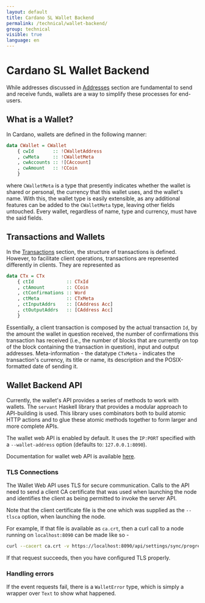 ```yaml
---
layout: default
title: Cardano SL Wallet Backend
permalink: /technical/wallet-backend/
group: technical
visible: true
language: en
---
```

<!-- Reviewed at ac0126b2753f1f5ca6fbfb555783fbeb1aa141bd -->

# Cardano SL Wallet Backend

While addresses discussed in [Addresses](/cardano/addresses/) section are
fundamental to send and receive funds, wallets are a way to simplify these
processes for end-users.

## What is a Wallet?

In Cardano, wallets are defined in the following manner:

``` haskell
data CWallet = CWallet
    { cwId       :: !CWalletAddress
    , cwMeta     :: !CWalletMeta
    , cwAccounts :: ![CAccount]
    , cwAmount   :: !CCoin
    }
```

where `CWalletMeta` is a type that presently indicates whether the wallet is
shared or personal, the currency that this wallet uses, and the wallet's name.
With this, the wallet type is easily extensible, as any additional features can
be added to the `CWalletMeta` type, leaving other fields untouched. Every
wallet, regardless of name, type and currency, must have the said fields.

## Transactions and Wallets

In the [Transactions](/cardano/transactions/) section, the structure of
transactions is defined. However, to facilitate client operations, transactions
are represented differently in clients. They are represented as

``` haskell
data CTx = CTx
    { ctId            :: CTxId
    , ctAmount        :: CCoin
    , ctConfirmations :: Word
    , ctMeta          :: CTxMeta
    , ctInputAddrs    :: [CAddress Acc]
    , ctOutputAddrs   :: [CAddress Acc]
    }
```

Essentially, a client transaction is composed by the actual transaction `Id`, by
the amount the wallet in question received, the number of confirmations this
transaction has received (i.e., the number of blocks that are currently on top
of the block containing the transaction in question), input and output
addresses. Meta-information - the datatype `CTxMeta` - indicates the
transaction's currency, its title or name, its description and the
POSIX-formatted date of sending it.

## Wallet Backend API

Currently, the wallet's API provides a series of methods to work with wallets.
The `servant` Haskell library that provides a modular approach to API-building
is used. This library uses combinators both to build atomic HTTP actions and to
glue these atomic methods together to form larger and more complete APIs.

The wallet web API is enabled by default. It uses the `IP:PORT` specified with a
`--wallet-address` option (defaults to: `127.0.0.1:8090`).

Documentation for wallet web API is available
[here](/technical/wallet/api/v0).

### TLS Connections

The Wallet Web API uses TLS for secure communication. Calls to the API need
to send a client CA certificate that was used when launching the node and
identifies the client as being permitted to invoke the server API.

Note that the client certificate file is the one which was supplied as the
`--tlsca` option, when launching the node.

For example, If that file is available as `ca.crt`, then a curl call to a node
running on `localhost:8090` can be made like so -

``` bash
curl --cacert ca.crt -v https://localhost:8090/api/settings/sync/progress
```

If that request succeeds, then you have configured TLS properly.

### Handling errors

If the event requests fail, there is a `WalletError` type, which is simply a
wrapper over `Text` to show what happened.
